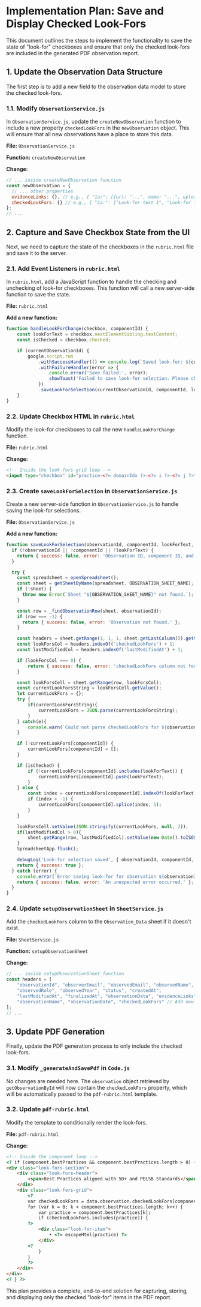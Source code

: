 # Implementation Plan: Save and Display Checked Look-Fors

This document outlines the steps to implement the functionality to save the state of "look-for" checkboxes and ensure that only the checked look-fors are included in the generated PDF observation report.

## 1. Update the Observation Data Structure

The first step is to add a new field to the observation data model to store the checked look-fors.

### 1.1. Modify `ObservationService.js`

In `ObservationService.js`, update the `createNewObservation` function to include a new property `checkedLookFors` in the `newObservation` object. This will ensure that all new observations have a place to store this data.

**File:** `ObservationService.js`

**Function:** `createNewObservation`

**Change:**

```javascript
// ... inside createNewObservation function
const newObservation = {
  // ... other properties
  evidenceLinks: {}, // e.g., { "1a:": [{url: "...", name: "...", uploadedAt: "..."}, ...] }
  checkedLookFors: {} // e.g., { "1a:": ["Look-for text 1", "Look-for text 2"] }
};
// ...
```

## 2. Capture and Save Checkbox State from the UI

Next, we need to capture the state of the checkboxes in the `rubric.html` file and save it to the server.

### 2.1. Add Event Listeners in `rubric.html`

In `rubric.html`, add a JavaScript function to handle the checking and unchecking of look-for checkboxes. This function will call a new server-side function to save the state.

**File:** `rubric.html`

**Add a new function:**

```javascript
function handleLookForChange(checkbox, componentId) {
    const lookForText = checkbox.nextElementSibling.textContent;
    const isChecked = checkbox.checked;

    if (currentObservationId) {
        google.script.run
            .withSuccessHandler(() => console.log(`Saved look-for: ${componentId} -> ${lookForText}`))
            .withFailureHandler(error => {
                console.error('Save failed:', error);
                showToast('Failed to save look-for selection. Please check your connection.');
            })
            .saveLookForSelection(currentObservationId, componentId, lookForText, isChecked);
    }
}
```

### 2.2. Update Checkbox HTML in `rubric.html`

Modify the look-for checkboxes to call the new `handleLookForChange` function.

**File:** `rubric.html`

**Change:**

```html
<!-- Inside the look-fors-grid loop -->
<input type="checkbox" id="practice-<?= domainIdx ?>-<?= i ?>-<?= j ?>" name="practice-<?= domainIdx ?>-<?= i ?>-<?= j ?>" onchange="handleLookForChange(this, '<?= component.componentId ?>')">
```

### 2.3. Create `saveLookForSelection` in `ObservationService.js`

Create a new server-side function in `ObservationService.js` to handle saving the look-for selections.

**File:** `ObservationService.js`

**Add a new function:**

```javascript
function saveLookForSelection(observationId, componentId, lookForText, isChecked) {
  if (!observationId || !componentId || !lookForText) {
    return { success: false, error: 'Observation ID, component ID, and look-for text are required.' };
  }

  try {
    const spreadsheet = openSpreadsheet();
    const sheet = getSheetByName(spreadsheet, OBSERVATION_SHEET_NAME);
    if (!sheet) {
      throw new Error(`Sheet "${OBSERVATION_SHEET_NAME}" not found.`);
    }

    const row = _findObservationRow(sheet, observationId);
    if (row === -1) {
      return { success: false, error: 'Observation not found.' };
    }

    const headers = sheet.getRange(1, 1, 1, sheet.getLastColumn()).getValues()[0];
    const lookForsCol = headers.indexOf('checkedLookFors') + 1;
    const lastModifiedCol = headers.indexOf('lastModifiedAt') + 1;

    if (lookForsCol === 0) {
        return { success: false, error: 'checkedLookFors column not found in the sheet.' };
    }

    const lookForsCell = sheet.getRange(row, lookForsCol);
    const currentLookForsString = lookForsCell.getValue();
    let currentLookFors = {};
    try {
        if(currentLookForsString){
            currentLookFors = JSON.parse(currentLookForsString);
        }
    } catch(e){
        console.warn(`Could not parse checkedLookFors for ${observationId}. Starting fresh. Data: ${currentLookForsString}`);
    }

    if (!currentLookFors[componentId]) {
        currentLookFors[componentId] = [];
    }

    if (isChecked) {
        if (!currentLookFors[componentId].includes(lookForText)) {
            currentLookFors[componentId].push(lookForText);
        }
    } else {
        const index = currentLookFors[componentId].indexOf(lookForText);
        if (index > -1) {
            currentLookFors[componentId].splice(index, 1);
        }
    }

    lookForsCell.setValue(JSON.stringify(currentLookFors, null, 2));
    if(lastModifiedCol > 0){
        sheet.getRange(row, lastModifiedCol).setValue(new Date().toISOString());
    }
    SpreadsheetApp.flush();

    debugLog('Look-for selection saved', { observationId, componentId, lookForText, isChecked });
    return { success: true };
  } catch (error) {
    console.error(`Error saving look-for for observation ${observationId}:`, error);
    return { success: false, error: 'An unexpected error occurred.' };
  }
}
```

### 2.4. Update `setupObservationSheet` in `SheetService.js`

Add the `checkedLookFors` column to the `Observation_Data` sheet if it doesn't exist.

**File:** `SheetService.js`

**Function:** `setupObservationSheet`

**Change:**

```javascript
// ... inside setupObservationSheet function
const headers = [
    "observationId", "observerEmail", "observedEmail", "observedName",
    "observedRole", "observedYear", "status", "createdAt",
    "lastModifiedAt", "finalizedAt", "observationData", "evidenceLinks",
    "observationName", "observationDate", "checkedLookFors" // Add new field
];
// ...
```

## 3. Update PDF Generation

Finally, update the PDF generation process to only include the checked look-fors.

### 3.1. Modify `_generateAndSavePdf` in `Code.js`

No changes are needed here. The `observation` object retrieved by `getObservationById` will now contain the `checkedLookFors` property, which will be automatically passed to the `pdf-rubric.html` template.

### 3.2. Update `pdf-rubric.html`

Modify the template to conditionally render the look-fors.

**File:** `pdf-rubric.html`

**Change:**

```html
<!-- Inside the component loop -->
<? if (component.bestPractices && component.bestPractices.length > 0) { ?>
<div class="look-fors-section">
    <div class="look-fors-header">
        <span>Best Practices aligned with 5D+ and PELSB Standards</span>
    </div>
    <div class="look-fors-grid">
        <? 
        var checkedLookFors = data.observation.checkedLookFors[component.componentId] || [];
        for (var k = 0; k < component.bestPractices.length; k++) { 
            var practice = component.bestPractices[k];
            if (checkedLookFors.includes(practice)) {
        ?>
            <div class="look-for-item">
                • <?= escapeHtml(practice) ?>
            </div>
        <? 
            }
        } 
        ?>
    </div>
</div>
<? } ?>
```

This plan provides a complete, end-to-end solution for capturing, storing, and displaying only the checked "look-for" items in the PDF report.
